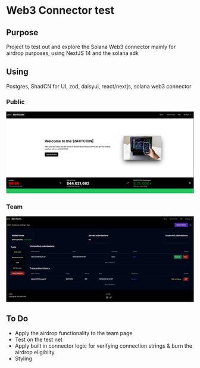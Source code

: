 # Web3 Connector test

## Purpose

Project to test out and explore the Solana Web3 connector mainly for airdrop purposes, using NextJS 14 and the solana sdk

## Using

Postgres, ShadCN for UI, zod, daisyui, react/nextjs, solana web3 connector

### Public
![Alt text](https://github.com/hylinz/solana-test/blob/dev/img/pub.png)

### Team
![Alt text](https://github.com/hylinz/solana-test/blob/dev/img/team.png)


## To Do

- Apply the airdrop functionality to the team page
- Test on the test net
- Apply built in connector logic for verifying connection strings & burn the airdrop eligibiity 
- Styling